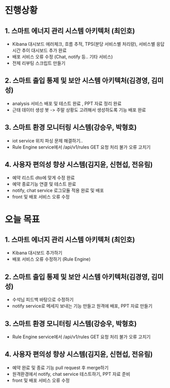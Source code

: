 # 진행상황
## 1. 스마트 에너지 관리 시스템 아키텍처 (최인호)
- Kibana 대시보드 에러체크, 흐름 추적, TPS(분당 서비스별 처리량), 서비스별 응답시간 추이 대시보드 추가 완료 
- 배포 서비스 오류 수정 (Chat, notify 등.. 기타 서비스)
- 전체 리부팅 스크립트 만들기

  

## 2. 스마트 출입 통제 및 보안 시스템 아키텍처(김경영, 김미성)
- analysis 서비스 배포 및 테스트 완료 , PPT 자료 정리 완료  
- 근태 데이터 생성 봇 -> 주말 상황도 고려해서 생성하도록 기능 배포 완료 


## 3. 스마트 환경 모니터링 시스템(강승우, 박형호)
- iot service 위치 파싱 문제 해결하기.. 
- Rule Engine service에서 /api/v1/rules GET 요청 처리 불가 오류 고치기 

## 4. 사용자 편의성 향상 시스템(김지윤, 신현섭, 전유림)
- 예약 리스트 dto에 맞게 수정 완료 
- 예약 종료기능 연결 및 테스트 완료 
- notify, chat service 로그모듈 적용 완료 및 배포 
- front 및 배포 서비스 오류 수정

# 오늘 목표
## 1. 스마트 에너지 관리 시스템 아키텍처 (최인호)
- Kibana 대시보드 추가하기 
- 배포 서비스 오류 수정하기 (Rule Engine)

## 2. 스마트 출입 통제 및 보안 시스템 아키텍처(김경영, 김미성)
- 수석님 피드백 바탕으로 수정하기 
- notify service로 메세지 보내는 기능 만들고 원격에 배포, PPT 자료 만들기

## 3. 스마트 환경 모니터링 시스템(강승우, 박형호)
- Rule Engine service에서 /api/v1/rules GET 요청 처리 불가 오류 고치기 

## 4. 사용자 편의성 향상 시스템(김지윤, 신현섭, 전유림)
- 예약 완료 및 종료 기능 pull request 후 merge하기 
- 원격환경에서 notify, chat service 테스트하기, PPT 자료 준비 
- front 및 배포 서비스 오류 수정
